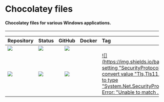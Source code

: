 # Chocolatey files
#### Chocolatey files for various Windows applications.
---
| Repository | Status | GitHub | Docker | Tag | Size | Layers |
| --- | --- | :---: | :---: | :--- | :---: | :---: |
| [![](https://img.shields.io/badge/chocolatey-packages-grey.svg)](https://github.com/forwardcomputers/chocolatey-packages) | [![](https://img.shields.io/github/workflow/status/forwardcomputers/dockerfiles/build_all?label)](https://github.com/forwardcomputers/dockerfiles/actions) | [![](https://img.shields.io/badge/github--grey.svg?label=&logo=github&logoColor=white)](https://github.com/forwardcomputers/chocolatey-packages) | |
| [![](https://img.shields.io/badge/standardnotes-grey.svg)](https://github.com/forwardcomputers/chocolatey-packages/tree/master/automatic/standardnotes) | ![](https://img.shields.io/badge/2--4--2021_10:47:00_AM-blue.svg) | [![](https://img.shields.io/badge/github--grey.svg?label=&logo=github&logoColor=white)](https://github.com/forwardcomputers/chocolatey-packages/tree/master/automatic/standardnotes) | | [![](https://img.shields.io/badge/vException setting "SecurityProtocol": "Cannot convert value "Tls,Tls11,Tls12,Tls13" to type "System.Net.SecurityProtocolType". Error: "Unable to match ...-blue.svg)](https://github.com/forwardcomputers/chocolatey-packages/tree/master/automatic/standardnotes)
